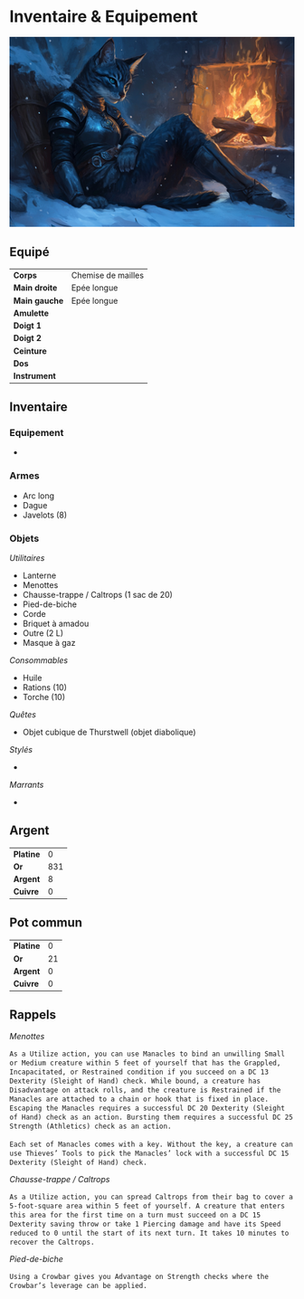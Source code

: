 # Inventaire & Equipement

![Inventaire](../_images/FenecNoirInventaire.png)

## Equipé
|||
|-|-|
|**Corps**|Chemise de mailles|
|**Main droite**|Epée longue|
|**Main gauche**|Epée longue|
|**Amulette**||
|**Doigt 1**||
|**Doigt 2**| |
|**Ceinture**||
|**Dos**||
|**Instrument**||

## Inventaire

### Equipement
* 

### Armes
* Arc long
* Dague
* Javelots (8)

### Objets
*Utilitaires*
* Lanterne
* Menottes
* Chausse-trappe / Caltrops (1 sac de 20)
* Pied-de-biche
* Corde
* Briquet à amadou
* Outre (2 L)
* Masque à gaz

*Consommables*
* Huile
* Rations (10)
* Torche (10)

*Quêtes*

* Objet cubique de Thurstwell (objet diabolique)

*Stylés*

* 

*Marrants*

* 

## Argent
| | |
|-|-|
|**Platine**|0|
|**Or**|831|
|**Argent**|8|
|**Cuivre**|0|

## Pot commun
| | |
|-|-|
|**Platine**|0|
|**Or**|21|
|**Argent**|0|
|**Cuivre**|0|

## Rappels

*Menottes*
```
As a Utilize action, you can use Manacles to bind an unwilling Small or Medium creature within 5 feet of yourself that has the Grappled, Incapacitated, or Restrained condition if you succeed on a DC 13 Dexterity (Sleight of Hand) check. While bound, a creature has Disadvantage on attack rolls, and the creature is Restrained if the Manacles are attached to a chain or hook that is fixed in place. Escaping the Manacles requires a successful DC 20 Dexterity (Sleight of Hand) check as an action. Bursting them requires a successful DC 25 Strength (Athletics) check as an action.

Each set of Manacles comes with a key. Without the key, a creature can use Thieves’ Tools to pick the Manacles’ lock with a successful DC 15 Dexterity (Sleight of Hand) check.
```

*Chausse-trappe / Caltrops*
```
As a Utilize action, you can spread Caltrops from their bag to cover a 5-foot-square area within 5 feet of yourself. A creature that enters this area for the first time on a turn must succeed on a DC 15 Dexterity saving throw or take 1 Piercing damage and have its Speed reduced to 0 until the start of its next turn. It takes 10 minutes to recover the Caltrops.
```

*Pied-de-biche*
```
Using a Crowbar gives you Advantage on Strength checks where the Crowbar’s leverage can be applied.
```